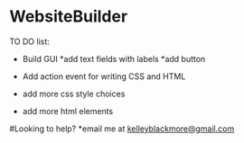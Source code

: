 # WebsiteBuilder
TO DO list:

* Build GUI
  *add text fields with labels
  *add button

* Add action event for writing CSS and HTML
* add more css style choices
* add more html elements

#Looking to help?
*email me at kelleyblackmore@gmail.com
